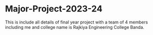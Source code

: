 # Major-Project-2023-24
This is include all details of final year project with a team of 4 members including me and college name is Rajkiya Engineering College Banda.
